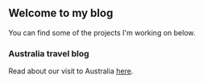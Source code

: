 ## Welcome to my blog

You can find some of the projects I'm working on below.

### Australia travel blog

Read about our visit to Australia [here](/australia-travel-blog).
